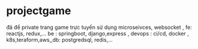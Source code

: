# projectgame
đã để private 
trang game trực tuyến sử dụng microseivces, websocket , fe: reactjs, redux,... be : springboot, django,express , devops : ci/cd, docker , k8s,teraform,aws,,db: postgredsql, redis,...
